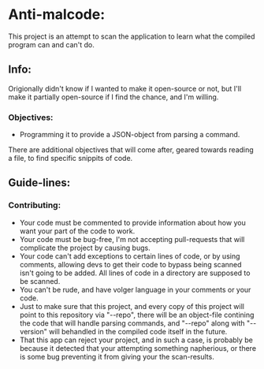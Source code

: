 # Anti-malcode:
This project is an attempt to scan the application to learn what the compiled program can and can't do.  
## Info:
Origionally didn't know if I wanted to make it open-source or not, but I'll make it partially open-source if I find the chance, and I'm willing.  
### Objectives:
* Programming it to provide a JSON-object from parsing a command.  

There are additional objectives that will come after, geared towards reading a file, to find specific snippits of code.  
## Guide-lines:
### Contributing:
* Your code must be commented to provide information about how you want your part of the code to work.  
* Your code must be bug-free, I'm not accepting pull-requests that will complicate the project by causing bugs.  
* Your code can't add exceptions to certain lines of code, or by using comments, allowing devs to get their code to bypass being scanned isn't going to be added.  All lines of code in a directory are supposed to be scanned.  
* You can't be rude, and have volger language in your comments or your code.  
* Just to make sure that this project, and every copy of this project will point to this repository via "--repo", there will be an object-file contining the code that will handle parsing commands, and "--repo" along with "--version" will behandled in the compiled code itself in the future.  
* That this app can reject your project, and in such a case, is probably be because it detected that your attempting something napherious, or there is some bug preventing it from giving your the scan-results.  
